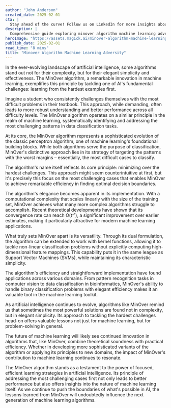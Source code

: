 ```yaml
---
author: "John Anderson"
created_date: 2025-02-01
cta: |
  Stay ahead of the curve! Follow us on LinkedIn for more insights about minover algorithm machine learning adversity and other cutting-edge developments in AI and technology.
description: |
  Comprehensive guide exploring minover algorithm machine learning adversity and its impact on modern technology.
heroImage: "https://assets.magick.ai/minover-algorithm-machine-learning-adversity.png"
publish_date: 2025-02-01
read_time: "8 mins"
title: "Minover Algorithm Machine Learning Adversity"
---
```


In the ever-evolving landscape of artificial intelligence, some algorithms stand out not for their complexity, but for their elegant simplicity and effectiveness. The MinOver algorithm, a remarkable innovation in machine learning, exemplifies this principle by tackling one of AI's fundamental challenges: learning from the hardest examples first.

Imagine a student who consistently challenges themselves with the most difficult problems in their textbook. This approach, while demanding, often leads to more robust understanding and better performance across all difficulty levels. The MinOver algorithm operates on a similar principle in the realm of machine learning, systematically identifying and addressing the most challenging patterns in data classification tasks.

At its core, the MinOver algorithm represents a sophisticated evolution of the classic perceptron algorithm, one of machine learning's foundational building blocks. While both algorithms serve the purpose of classification, MinOver's distinctive approach lies in its strategy of targeting the patterns with the worst margins – essentially, the most difficult cases to classify.

The algorithm's name itself reflects its core principle: minimizing over the hardest challenges. This approach might seem counterintuitive at first, but it's precisely this focus on the most challenging cases that enables MinOver to achieve remarkable efficiency in finding optimal decision boundaries.

The algorithm's elegance becomes apparent in its implementation. With a computational complexity that scales linearly with the size of the training set, MinOver achieves what many more complex algorithms struggle to accomplish. Recent theoretical developments have shown that its convergence rate can reach O(t⁻¹), a significant improvement over earlier estimates, making it particularly attractive for modern machine learning applications.

What truly sets MinOver apart is its versatility. Through its dual formulation, the algorithm can be extended to work with kernel functions, allowing it to tackle non-linear classification problems without explicitly computing high-dimensional feature mappings. This capability puts it in the same league as Support Vector Machines (SVMs), while maintaining its characteristic simplicity.

The algorithm's efficiency and straightforward implementation have found applications across various domains. From pattern recognition tasks in computer vision to data classification in bioinformatics, MinOver's ability to handle binary classification problems with elegant efficiency makes it an valuable tool in the machine learning toolkit.

As artificial intelligence continues to evolve, algorithms like MinOver remind us that sometimes the most powerful solutions are found not in complexity, but in elegant simplicity. Its approach to tackling the hardest challenges head-on offers valuable lessons not just for machine learning, but for problem-solving in general.

The future of machine learning will likely see continued innovation in algorithms that, like MinOver, combine theoretical soundness with practical efficiency. Whether in developing more sophisticated variants of the algorithm or applying its principles to new domains, the impact of MinOver's contribution to machine learning continues to resonate.

The MinOver algorithm stands as a testament to the power of focused, efficient learning strategies in artificial intelligence. Its principle of addressing the most challenging cases first not only leads to better performance but also offers insights into the nature of machine learning itself. As we continue to push the boundaries of what's possible in AI, the lessons learned from MinOver will undoubtedly influence the next generation of machine learning algorithms.